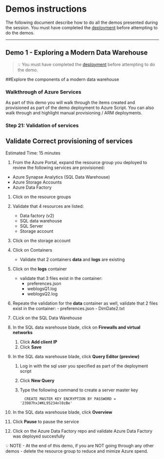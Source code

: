 # Demos instructions

The following document describe how to do all the demos presented during the session. You must have completed the [deployment](../deployment/README.md) before attempting to do the demos.

---

## Demo 1 - Exploring a Modern Data Warehouse 

> 💡 You must have completed the [deployment](../deployment/README.md) before attempting to do the demo.

##Explore the components of a modern data warehouse


### Walkthrough of Azure Services

As part of this demo you will walk through the items created and provisioned as part of the demo deployment to Azure Script.
You can also walk through and highlight manual provisioning / ARM deployments.

### Step 21: Validation of services

## Validate Correct provisioning of services

Estimated Time: 15 minutes
 
1. From the Azure Portal, expand the resource group you deployed to review the following services are provisioned:

- Azure Synapse Analytics (SQL Data Warehouse)
- Azure Storage Accounts
- Azure Data Factory

1. Click on the resource groups
1. Validate that 4 resources are listed:
    - Data factory (v2)
    - SQL data warehouse
    - SQL Server
    - Storage account
1. Click on the storage account
1. Click on Containers
    - Validate that 2 containers **data** and **logs** are existing
1. Click on the **logs** container
    - validate that 3 files exist in the container:
        - preferences.json
        - weblogsQ1.log
        - weblogsQ2.log
1. Repeate the validation for the **data** container as well, validate that 2 files exist in the container:
       - preferences.json
       - DimDate2.txt
       


1. CLick on the SQL Data Warehouse
1. In the SQL data warehouse blade, click on **Firewalls and virtual networks**
    1. Click **Add client IP**
    1. Click **Save**
1. In the SQL data warehouse blade, click **Query Editor (preview)**
    1. Log in with the sql user you specified as part of the deployment script
    1. Click **New Query**
    1. Type the following command to create a server master key
        
        ```
          CREATE MASTER KEY ENCRYPTION BY PASSWORD = '23987hxJ#KL95234nl0zBe'
        ```

1. In the SQL data warehouse blade, click **Overview**
1. Click **Pause** to pause the service
1. Click on the Azure Data Factory repo and validate Azure Data Factory was deployed succesfully





💡 NOTE - At the end of this demo, if you are NOT going through any other demos - delete the resource group to reduce and mimize Azure spend.